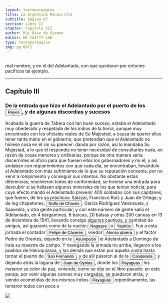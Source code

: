 ```yaml
---
layout: textoporpagina
title: La Argentina Manuscrita
subtitle: página 67
section: Libro II
chapter: Capítulo III
author: Rui Díaz de Guzmán
editor: HD CAICYT LAB
type: textoporpagina
img: pg_0071
---
```


<div class="row">
    <div class="column">
<p>real nombre, y en el del Adelantado, con que quedaron por entones pacíficos tal ejemplo.</p><hr><h2>Capítulo III</h2><h3>De la entrada que hizo el Adelantado por el puerto de los <button class="balloon" data-balloon-pos="up" data-balloon-length="large" data-balloon="Este fue un puerto establecido Paraguay arriba en plena laguna de los Xarayes (Gran Pantanal) sobre la entrada del río Cuiabá.">Reyes</button>, y de algunas discordias y sucesos</h3><p>Acabada la guerra de Tabera con tan buen suceso, estaba el Adelantado muy obedecido y respetado de los indios de la tierra, aunque muy encontrado con los oficiales reales de Su Majestad, a causa de querer ellos tener tanta mano en el gobierno, que pretendían que el Adelantado no hiciese cosa en él sin su parecer: dando por razón, así lo mandaba Su Majestad, a lo que él respondía no tener necesidad de consultarles nada, en razón de cosas menores y ordinarias, porque de otra manera sería discernirles el oficio para que fuesen ellos los gobernadores y no él; y así andaban con requerimientos con que cada día, se encontraban, llevándolo el Adelantado con más sufrimiento de lo que su reputación convenía, por no venir a rompimiento y conseguir sus intentos. No obstante estas diferencias, resolvieron todos de conformidad, se hiciese una entrada para descubrir si se hallasen algunos minerales de los que tenían noticia; para cuyo efecto mandó el Adelantado prevenir 400 soldados con sus capitanes, que fueron, de los ya prácticos: Salazar, Francisco Ruiz y Juan de Ortega; y de log chapetones, <button class="balloon" data-balloon-pos="up" data-balloon-length="large" data-balloon="Ñuflo de Chaves o menos conocido como Nufrio de Chávez (Cáceres de la Extremadura leonesa, Corona de España, 1518 – aldea Mitimi de la laguna de los Xarayes, gobernación de Santa Cruz de la Sierra del Virreinato del Perú, 3 de octubre de 1568) era un explorador y conquistador español, conocido por sus exploraciones del actual territorio del Paraguay y la zona suroriental de la actual Bolivia y por haber fundado la ciudad de Santa Cruz de la Sierra en 1561. Fue el continuador de la política colonizadora de Domingo Martínez de Irala.Su actividad permitió extender la colonización por esas regiones. Fue el primer hombre que atravesó el continente, partiendo del Atlántico al Pacífico, para lograr la conquista del centro de América meridional. Su temprana muerte no supuso la interrupción de la actividad conquistadora de todo el territorio que hoy conforma esa extensa comarca, porque su legado quedó en las gentes de la vieja ciudad, quienes extendieron su cultura por todo lo que hoy se conoce como el Oriente Boliviano.">Nuflo de Chaves</button>, García Rodríguez Valenzuela, y Saavedra, y otra gente particular; y con este número de gente salió el Adelantado, en 4 bergantines, 6 barcas, 20 balsas y otras 200 canoas en 13 de diciembre de 1541, llevando consigo algunos cautivos, y cantidad de amigos, así guaranís como de la nación <button class="balloon" data-balloon-pos="up" data-balloon-length="large" data-balloon="Nagases. Acompañan a Cabeza de Vaca en una de sus expediciones. Estos indios no eran guaranís, según lo indica el texto, y por consiguiente ignoramos lo que pueda significar este nombre.">Nagases</button> o <button class="balloon" data-balloon-pos="up" data-balloon-length="large" data-balloon="Enemigos de los españoles y Guaranís. Son castigados ejemplarmente por Irala; se someten y enlazan con los españoles, y forman el primer plantel de población mestiza del Paraguay. Gente de gran valor, inclinada a la guerra y buenos jinetes. Acompañan a Cabeza de Vaca en una expedición en busca de minerales. Atacados y desechos por Cabeza de Vaca. Indios de las inmediaciones de la Asumpción, cuyo nombre es yapúrua, que en guaraní es &quot;frutilla&quot;; aludiendo tal vez a la abundancia que habría de ellas en su territorio.">Yapirús</button>. Fue a esta jornada el contador <button class="balloon" data-balloon-pos="up" data-balloon-length="large" data-balloon="Felipe de Cáceres (n. Madrid, ca. 1538) fueun conquistador, explorador y colonizador español.Se desempeñó como gobernador interino del Ríode la Plata y del Paraguay, con sede en Asunción,entre el 11 de diciembre de 1568 hasta el 14 de julio de 1572.">Felipe de Cáceres</button>, veedor <button class="balloon" data-balloon-pos="up" data-balloon-length="large" data-balloon="Conquistador español. Fue lugarteniente de Pedro de Mendoza en la expedición de 1536. Estaba loco y debido a su enfermedad abandonó esta expedición y en vez de dirigirse a Rio de la Plata con su nave, lo hizo hacia Santo Domingo. Fue fatal para Pedro de Mendoza ya que se vió obligado a retrasar la expedición y lo esperó inútilmente en Rio de la Plata, sin embargo ello dió origen a la fundación de lo que seria mas tarde la ciudad de Buenos Aires en 1535. Alonso Cabrera sin embargo llegó a Rio de la Plata tres años mas tarde, en 1538, a la ciudad recién fundada de Buenos Aires y sembró el desconcierto entre los conquistadores y sus habitantes. Convenció a Domingo de Irala en incendiar Buenos Aires, para así verse obligados los colonos a trasladarse a la Asunción y él estar mas cerca de Sierra de la Plata. Se incendió la ciudad en 1538 a los tres años de su fundación. Una vez trasladado a la Asunción, Alonso Cabrera instigó para quitar el mando a Alvar Nuñez Cabeza de Vaca, al que acusaba de traidor y de rebelarse contra el rey de España. De regreso en España enloqueció de forma definitiva y mató a su mujer. Murió en el olvido.">Alonso abrera</button> y el factor Pedro de Orantes; dejando en la <a href="https://recogito.pelagios.org/document/wzqxhk0h3vpikm/part/1/edit#11b56d51-802e-4994-a14a-cc6b7bc72624" target="_blank"><button class="balloon" data-balloon-pos="up" data-balloon-length="large" data-balloon="Asunción del Paraguay.">Asumpción</button></a> el Adelantado a Domingo de Irala su maestre de campo. Y navegando la armada río arriba, llegaron a los pueblos de Hieruquizava, y los demás que están por aquella costa hasta tornar el puerto de <button class="balloon" data-balloon-pos="up" data-balloon-length="large" data-balloon="San Fernando. Promontorio sobre el río Paraguay.Puerto de San Fernando, en el Paraguay. Más arriba de Candelaria. Amarradero formado por un río de este nombre que baja de la Cordillera de San Fernando, entre las lagunas de la Cruz y de Manioré.">San Fernando</button>, y de allí pasaron al de la <a href="https://recogito.pelagios.org/document/wzqxhk0h3vpikm/part/1/edit#3ffe58fa-98c8-41a9-bf9d-860908427739" target="_blank"><button class="balloon" data-balloon-pos="up" data-balloon-length="large" data-balloon="Puerto del río Paraguay. El autor habla de un modo confuso de este paraje, que una vez coloca más abajo, y otra más arriba del puerto de San Fernando. Es un desembarcadero en el río Paraguay, cerca de la laguna de Manioré, a la que los primeros españoles llamaron laguna de Juan de Oyolas. No debe confundirse esta Candelaria con un pueblo del mismo nombre, fundado por los jesuitas en 1627 al este del Uruguay, de donde pasó después al norte del Paraná, para fijarse definitivamente en la orilla izquierda del mismo río, cerca del paso de Itapuá.">Candelaria</button></a>; y dejando atrás la laguna de <button class="balloon" data-balloon-pos="up" data-balloon-length="large" data-balloon="Refiere a Juan de Ayolas (Briviesca de la Bureba, Corona de Castilla, 1493 o ¿ca. 1510? – Candelaria del Chaco Boreal, gobernación del Río de la Plata y del Paraguay, 1538) era un explorador español que fuera vecino fundador de la primera Buenos Aires, acompañando al adelantado Pedro de Mendoza, y que nominalmente fuera nombrado como teniente de gobernador general de Asunción en 1537, para convertirse al poco tiempo y en forma igualmente nominal en gobernador del Río de la Plata y del Paraguay pero nunca ejercería como tal por estar en plena exploración.">Juan de Oyolas</button>, donde los <button class="balloon" data-balloon-pos="up" data-balloon-length="large" data-balloon="Indios del Paraguay; y de Candelaria; traidores e inconstantes. Matan a Juan de Oyolas. Se oponen a Chaves. Los individuos de esta nación se han hecho acreedores al dictado de pérfidos, por haber cometido los mayores atentados en la época de la conquista. Eran dueños de la navegación del río Paraguay, figurando en el norte de la Asumpción con el nombre de Payaguás o Sarigué, y en el sur con el de Agaces o Tacumbús. Opinan algunos que de Payaguás se deriva Paraguay, como quien dijera: &quot;río de los Payaguás&quot;. Acostumbran pintarse el rostro con varios colores, y traen pendiente de su labio inferior una especie de aguijón, al que llaman tembetá. Pasan la mayor parte de su vida en las canoas, en cuyo manejo son habilísimos; hasta el punto de darles vuelta y ocultarse debajo de sus cascos. Su nombre corresponde a su oficio, porque en guaraní,payaguás se compone de paî, colgar, y aguáa, pala; esto es &quot;los que viven pegados a sus remos&quot;.">Payaguás</button> los mataron so color de paz, viniendo, como se dijo en el libro pasado: en este paraje, por venir algunas canoas muy cargadas, se quedaron atrás, y siendo acometidas de los mismos indios <button class="balloon" data-balloon-pos="up" data-balloon-length="large" data-balloon="Indios del Paraguay; y de Candelaria; traidores e inconstantes. Matan a Juan de Oyolas. Se oponen a Chaves. Los individuos de esta nación se han hecho acreedores al dictado de pérfidos, por haber cometido los mayores atentados en la época de la conquista. Eran dueños de la navegación del río Paraguay, figurando en el norte de la Asumpción con el nombre de Payaguás o Sarigué, y en el sur con el de Agaces o Tacumbús. Opinan algunos que de Payaguás se deriva Paraguay, como quien dijera: &quot;río de los Payaguás&quot;. Acostumbran pintarse el rostro con varios colores, y traen pendiente de su labio inferior una especie de aguijón, al que llaman tembetá. Pasan la mayor parte de su vida en las canoas, en cuyo manejo son habilísimos; hasta el punto de darles vuelta y ocultarse debajo de sus cascos. Su nombre corresponde a su oficio, porque en guaraní,payaguás se compone de paî, colgar, y aguáa, pala; esto es &quot;los que viven pegados a sus remos&quot;.">Payaguás</button> repentinamente, las tomaron todas con poca o </p></div>

<div class="column">
<a href="{{site.baseurl}}/assets/img/argentina_manuscrita/{{page.img}}.jpg"><img src="{{site.baseurl}}/assets/img/argentina_manuscrita/{{page.img}}.jpg"></a>
</div>
</div>